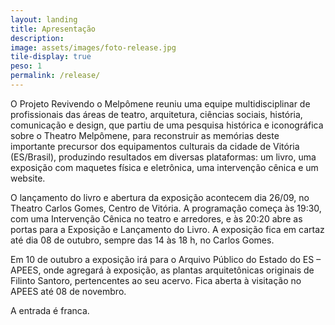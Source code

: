 ```yaml
---
layout: landing
title: Apresentação
description: 
image: assets/images/foto-release.jpg
tile-display: true
peso: 1
permalink: /release/
---
```


O Projeto Revivendo o Melpômene reuniu uma equipe multidisciplinar de profissionais das áreas de teatro, arquitetura, ciências sociais, história, comunicação e design, que partiu de uma pesquisa histórica e iconográfica sobre o Theatro Melpômene, para reconstruir as memórias deste importante precursor dos equipamentos culturais da cidade de Vitória (ES/Brasil), produzindo resultados em diversas plataformas: um livro, uma exposição com maquetes física e eletrônica, uma intervenção cênica e um website.

O lançamento do livro e abertura da exposição acontecem dia 26/09, no Theatro Carlos Gomes, Centro de Vitória. A programação começa às 19:30, com uma Intervenção Cênica no teatro e arredores, e às 20:20 abre as portas para a Exposição e Lançamento do Livro. A exposição fica em cartaz até dia 08 de outubro, sempre das 14 às 18 h, no Carlos Gomes. 

Em 10 de outubro a exposição irá para o Arquivo Público do Estado do ES – APEES, onde agregará à exposição, as plantas arquitetônicas originais de Filinto Santoro, pertencentes ao seu acervo. Fica aberta à visitação no APEES até 08 de novembro.

A entrada é franca.